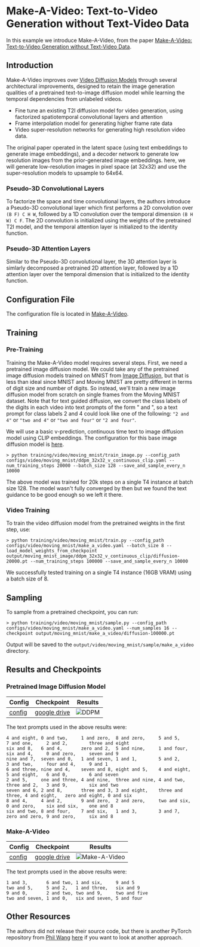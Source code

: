 # Make-A-Video: Text-to-Video Generation without Text-Video Data

In this example we introduce Make-A-Video, from the paper [Make-A-Video: Text-to-Video Generation without Text-Video Data](https://arxiv.org/abs/2209.14792).

## Introduction

Make-A-Video improves over [Video Diffusion Models](https://arxiv.org/abs/2204.03458) through several architectural improvements, designed to retain the image generation qualities of a pretrained text-to-image diffusion model while learning the temporal dependencies from unlabeled videos.

- Fine tune an existing T2I diffusion model for video generation, using factorized spatiotemporal convolutional layers and attention
- Frame interpolation model for generating higher frame rate data
- Video super-resolution networks for generating high resolution video data.

The original paper operated in the latent space (using text embeddings to generate image embeddings), and a decoder network to generate low resolution images from the prior-generated image embeddings. here, we will generate low-resolution images in pixel space (at 32x32) and use the super-resolution models to upsample to 64x64.

### Pseudo-3D Convolutional Layers

To factorize the space and time convolutional layers, the authors introduce a Pseudo-3D convolutional layer which first performs a 2D convolution over `(B F) C H W`, followed by a 1D convolution over the temporal dimension `(B H W) C F`. The 2D convolution is initialized using the weights of the pretrained T2I model, and the temporal attention layer is initialized to the identity function.

### Pseudo-3D Attention Layers

Similar to the Pseudo-3D convolutional layer, the 3D attention layer is simlarly decomposed
a pretrained 2D attention layer, followed by a 1D attention layer over the temporal dimension
that is initialized to the identity function.

## Configuration File

The configuration file is located in [Make-A-Video](https://github.com/swookey-thinky/video_diffusion/blob/main/configs/video/moving_mnist/make_a_video.yaml).

## Training

### Pre-Training
Training the Make-A-Video model requires several steps. First, we need a pretrained image diffusion model. We could take any of the pretrained image diffusion models trained on MNIST from [Image Diffusion](https://github.com/swookey-thinky/image_diffusion), but that is less than ideal since MNIST and Moving MNIST are pretty different in terms of digit size and number of digits. So instead, we'll train a new image diffusion model from scratch on single frames from the Moving MNIST dataset. Note that for text guided diffusion, we convert the class labels of the digits in each video into text prompts of the form "<first digit> and <second digit>", so a text prompt for class labels 2 and 4 could look like one of the following: `"2 and 4"` or `"two and 4"` or `"two and four"` or `"2 and four"`.

We will use a basic v-prediction, continuous time text to image diffusion model using CLIP embeddings. The configuration for this base image diffusion model is [here](https://github.com/swookey-thinky/video_diffusion/blob/main/configs/moving_mnist/ddpm_32x32_v_continuous_clip.yaml).

```
> python training/video/moving_mnist/train_image.py --config_path configs/video/moving_mnist/ddpm_32x32_v_continuous_clip.yaml --num_training_steps 20000 --batch_size 128 --save_and_sample_every_n 10000
```

The above model was trained for 20k steps on a single T4 instance at batch size 128. The model wasn't fully converged by then but we found the text guidance to be good enough so we left it there. 

### Video Training

To train the video diffusion model from the pretrained weights in the first step, use:

```
> python training/video/moving_mnist/train.py --config_path configs/video/moving_mnist/make_a_video.yaml --batch_size 8 --load_model_weights_from_checkpoint output/moving_mnist_image/ddpm_32x32_v_continuous_clip/diffusion-20000.pt --num_training_steps 100000 --save_and_sample_every_n 10000
```

We successfully tested training on a single T4 instance (16GB VRAM) using a batch size of 8.

## Sampling

To sample from a pretrained checkpoint, you can run:

```
> python training/video/moving_mnist/sample.py --config_path configs/video/moving_mnist/make_a_video.yaml --num_samples 16 --checkpoint output/moving_mnist/make_a_video/diffusion-100000.pt
```

Output will be saved to the `output/video/moving_mnist/sample/make_a_video` directory.

## Results and Checkpoints

### Pretrained Image Diffusion Model

| Config | Checkpoint | Results
| ------ | ---------- | -------
| [config](https://github.com/swookey-thinky/video_diffusion/blob/main/configs/moving_mnist/ddpm_32x32_v_continuous_clip.yaml) | [google drive](https://drive.google.com/file/d/18dw8zw63o9pI9FRPqnDVEdYXINBs_itV/view?usp=sharing) | ![DDPM](https://drive.google.com/uc?export=view&id=1hyWEkqtHfMSN0g8F0uRcubixIcB9BXCJ)


The text prompts used in the above results were:

```
4 and eight, 0 and two,     1 and zero,  8 and zero,     5 and 5,         7 and one,     2 and 2,        three and eight 
six and 8,   6 and 4,       zero and 2,  5 and nine,     1 and four,      six and 4,     0 and zero,     seven and 9 
nine and 7,  seven and 0,   1 and seven, 1 and 1,        5 and 2,         3 and two,     four and 4,     9 and 1 
6 and three, nine and 4,    seven and 8, eight and 5,    4 and eight,     5 and eight,   6 and 0,        6 and seven 
2 and 5,     one and three, 4 and nine,  three and nine, 4 and two,       three and 2,   3 and 9,        six and two 
seven and 6, 2 and 8,       three and 3, 3 and eight,    three and three, 4 and eight,   zero and eight, 0 and six 
8 and 4,     4 and 2,       9 and zero,  2 and zero,     two and six,     0 and zero,    six and six,    one and 8 
six and two, 8 and four,    7 and six,   1 and 3,        3 and 7,         zero and zero, 9 and zero,     six and 8 
```

### Make-A-Video

| Config | Checkpoint | Results
| ------ | ---------- | -------
| [config](https://github.com/swookey-thinky/video_diffusion/blob/main/configs/moving_mnist/make_a_video.yaml) | [google drive](https://drive.google.com/file/d/1dlPlZd3K77TWv_ihmV-JuLtzSxpyMM-S/view?usp=sharing) | ![Make-A-Video](https://drive.google.com/uc?export=view&id=1dm4H7lsliib4KW-4T4DJeiFLRi2Ph2JD)

The text prompts used in the above results were:

```
1 and 3,       6 and two, 1 and six,     9 and 5 
two and 5,     5 and 2,   1 and three,   six and 9 
9 and 0,       2 and two, two and 9,     two and five 
two and seven, 1 and 0,   six and seven, 5 and four 
```

## Other Resources

The authors did not release their source code, but there is another PyTorch repository from [Phil Wang](https://github.com/lucidrains) [here](https://github.com/lucidrains/make-a-video-pytorch) if you want to look at another approach.
